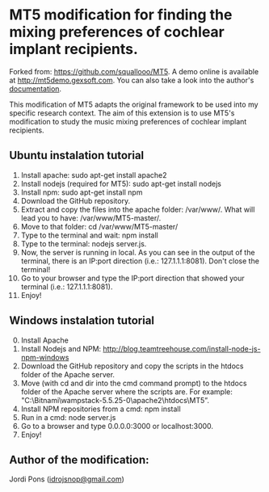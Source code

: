 MT5 modification for finding the mixing preferences of cochlear implant recipients.
===========
Forked from: https://github.com/squallooo/MT5. A demo online is available at http://mt5demo.gexsoft.com. You can also take a look into the author's <a href="http://miageprojet2.unice.fr/Intranet_de_Michel_Buffa/MT5%2c_multitrack_player_for_musicians">documentation</a>.

This modification of MT5 adapts the original framework to be used into my specific research context. The aim of this extension is to use MT5's modification to study the music mixing preferences of cochlear implant recipients.

Ubuntu instalation tutorial
----------------------------------

1. Install apache: sudo apt-get install apache2
2. Install nodejs (required for MT5): sudo apt-get install nodejs
3. Install npm: sudo apt-get install npm
4. Download the GitHub repository.
5. Extract and copy the files into the apache folder: /var/www/. What will lead you to have: /var/www/MT5-master/.
6. Move to that folder: cd /var/www/MT5-master/
7. Type to the terminal and wait: npm install
8. Type to the terminal: nodejs server.js.
9. Now, the server is running in local. As you can see in the output of the terminal, there is an IP:port direction (i.e.: 127.1.1.1:8081). Don't close the terminal!
10. Go to your browser and type the IP:port direction that showed your terminal (i.e.: 127.1.1.1:8081).
11. Enjoy!

Windows instalation tutorial
----------------------------------
0. Install Apache
1. Install Nodejs and NPM: <a href="http://blog.teamtreehouse.com/install-node-js-npm-windows">http://blog.teamtreehouse.com/install-node-js-npm-windows</a>
2. Download the GitHub repository and copy the scripts in the htdocs folder of the Apache server.
3. Move (with cd and dir into the cmd command prompt) to the htdocs folder of the Apache server where the scripts are. For example: "C:\Bitnami\wampstack-5.5.25-0\apache2\htdocs\MT5”.
4. Install NPM repositories from a cmd: npm install
5. Run in a cmd: node server.js
6. Go to a browser and type 0.0.0.0:3000 or localhost:3000.
7. Enjoy!

Author of the modification:
-----------------------------------
Jordi Pons (idrojsnop@gmail.com)

